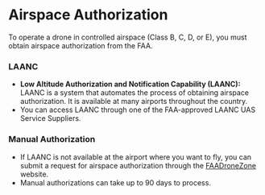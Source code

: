 
# Airspace Authorization

To operate a drone in controlled airspace (Class B, C, D, or E), you must obtain airspace authorization from the FAA.

### LAANC

*   **Low Altitude Authorization and Notification Capability (LAANC):** LAANC is a system that automates the process of obtaining airspace authorization. It is available at many airports throughout the country.
*   You can access LAANC through one of the FAA-approved LAANC UAS Service Suppliers.

### Manual Authorization

*   If LAANC is not available at the airport where you want to fly, you can submit a request for airspace authorization through the [FAADroneZone](https://faadronezone.faa.gov/) website.
*   Manual authorizations can take up to 90 days to process.
